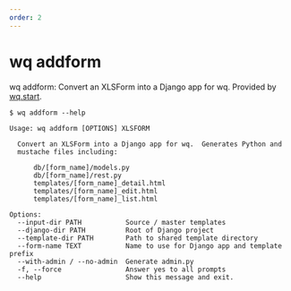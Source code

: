 ```yaml
---
order: 2
---
```


wq addform
==========

wq addform: Convert an XLSForm into a Django app for wq.
Provided by [wq.start](https://wq.io/wq.start).

```shell
$ wq addform --help

Usage: wq addform [OPTIONS] XLSFORM

  Convert an XLSForm into a Django app for wq.  Generates Python and
  mustache files including:

      db/[form_name]/models.py
      db/[form_name]/rest.py
      templates/[form_name]_detail.html
      templates/[form_name]_edit.html
      templates/[form_name]_list.html

Options:
  --input-dir PATH           Source / master templates
  --django-dir PATH          Root of Django project
  --template-dir PATH        Path to shared template directory
  --form-name TEXT           Name to use for Django app and template prefix
  --with-admin / --no-admin  Generate admin.py
  -f, --force                Answer yes to all prompts
  --help                     Show this message and exit.
```
